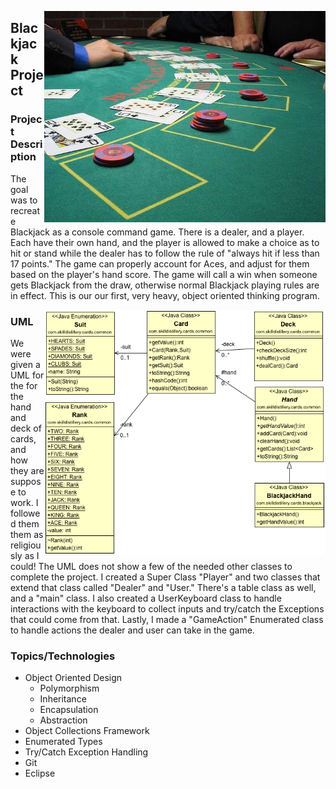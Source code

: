 <dl>
	<img src="https://github.com/Chioxin/BlackjackProject/blob/master/BlackjackTable.jpg?raw=true" alt="A Blackjack Table" ALIGN="right" width="450"/>
</dl>

## Blackjack Project

### Project Description
The goal was to recreate Blackjack as a console command game. There is a dealer, and a player. Each have their own hand, and the player is allowed to make a choice as to hit or stand while the dealer has to follow the rule of "always hit if less than 17 points." The game can properly account for Aces, and adjust for them based on the player's hand score. The game will call a win when someone gets Blackjack from the draw, otherwise normal Blackjack playing rules are in effect. This is our our first, very heavy, object oriented thinking program.

<dl>
	<img src="https://github.com/Chioxin/BlackjackProject/blob/master/BlackjackUML.png?raw=true" alt="A Blackjack Table" ALIGN="right" width="450"/>
</dl>

### UML

We were given a UML for the for the hand and deck of cards, and how they are suppose to work. I followed them them as religiously as I could! The UML does not show a few of the needed other classes to complete the project. I created a Super Class "Player" and two classes that extend that class called "Dealer" and "User." There's a table class as well, and a "main" class. I also created a UserKeyboard class to handle interactions with the keyboard to collect inputs and try/catch the Exceptions that could come from that. Lastly, I made a "GameAction" Enumerated class to handle actions the dealer and user can take in the game. 

### Topics/Technologies
* Object Oriented Design
	* Polymorphism
	* Inheritance
	* Encapsulation
	* Abstraction
* Object Collections Framework
* Enumerated Types
* Try/Catch Exception Handling
* Git
* Eclipse